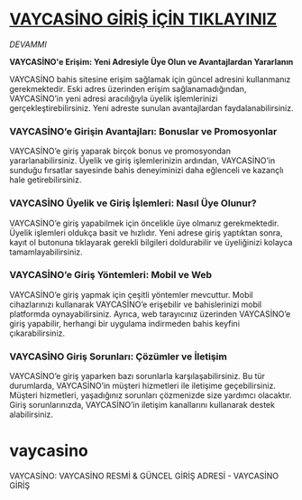 # [VAYCASİNO GİRİŞ İÇİN TIKLAYINIZ]()

*DEVAMMI*

**VAYCASİNO'e Erişim: Yeni Adresiyle Üye Olun ve Avantajlardan Yararlanın**

VAYCASİNO bahis sitesine erişim sağlamak için güncel adresini kullanmanız gerekmektedir. Eski adres üzerinden erişim sağlanamadığından, VAYCASİNO’in yeni adresi aracılığıyla üyelik işlemlerinizi gerçekleştirebilirsiniz. Yeni adreste sunulan avantajlardan faydalanabilirsiniz.

### VAYCASİNO’e Girişin Avantajları: Bonuslar ve Promosyonlar

VAYCASİNO’e giriş yaparak birçok bonus ve promosyondan yararlanabilirsiniz. Üyelik ve giriş işlemlerinizin ardından, VAYCASİNO’in sunduğu fırsatlar sayesinde bahis deneyiminizi daha eğlenceli ve kazançlı hale getirebilirsiniz.

### VAYCASİNO Üyelik ve Giriş İşlemleri: Nasıl Üye Olunur?

VAYCASİNO’e giriş yapabilmek için öncelikle üye olmanız gerekmektedir. Üyelik işlemleri oldukça basit ve hızlıdır. Yeni adrese giriş yaptıktan sonra, kayıt ol butonuna tıklayarak gerekli bilgileri doldurabilir ve üyeliğinizi kolayca tamamlayabilirsiniz.

### VAYCASİNO’e Giriş Yöntemleri: Mobil ve Web

VAYCASİNO’e giriş yapmak için çeşitli yöntemler mevcuttur. Mobil cihazlarınızı kullanarak VAYCASİNO’e erişebilir ve bahislerinizi mobil platformda oynayabilirsiniz. Ayrıca, web tarayıcınız üzerinden VAYCASİNO’e giriş yapabilir, herhangi bir uygulama indirmeden bahis keyfini çıkarabilirsiniz.

### VAYCASİNO Giriş Sorunları: Çözümler ve İletişim

VAYCASİNO’e giriş yaparken bazı sorunlarla karşılaşabilirsiniz. Bu tür durumlarda, VAYCASİNO’in müşteri hizmetleri ile iletişime geçebilirsiniz. Müşteri hizmetleri, yaşadığınız sorunları çözmenizde size yardımcı olacaktır. Giriş sorunlarınızda, VAYCASİNO’in iletişim kanallarını kullanarak destek alabilirsiniz.
# vaycasino
VAYCASİNO: VAYCASİNO RESMİ &amp; GÜNCEL GİRİŞ ADRESİ - VAYCASİNO GİRİŞ

